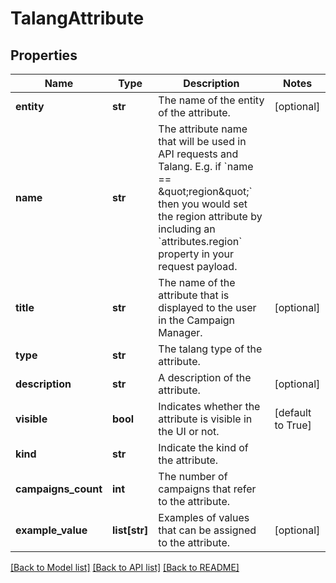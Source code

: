 # TalangAttribute


## Properties
Name | Type | Description | Notes
------------ | ------------- | ------------- | -------------
**entity** | **str** | The name of the entity of the attribute. | [optional] 
**name** | **str** | The attribute name that will be used in API requests and Talang. E.g. if &#x60;name &#x3D;&#x3D; \&quot;region\&quot;&#x60; then you would set the region attribute by including an &#x60;attributes.region&#x60; property in your request payload.  | 
**title** | **str** | The name of the attribute that is displayed to the user in the Campaign Manager. | [optional] 
**type** | **str** | The talang type of the attribute. | 
**description** | **str** | A description of the attribute. | [optional] 
**visible** | **bool** | Indicates whether the attribute is visible in the UI or not. | [default to True]
**kind** | **str** | Indicate the kind of the attribute. | 
**campaigns_count** | **int** | The number of campaigns that refer to the attribute. | 
**example_value** | **list[str]** | Examples of values that can be assigned to the attribute. | [optional] 

[[Back to Model list]](../README.md#documentation-for-models) [[Back to API list]](../README.md#documentation-for-api-endpoints) [[Back to README]](../README.md)


